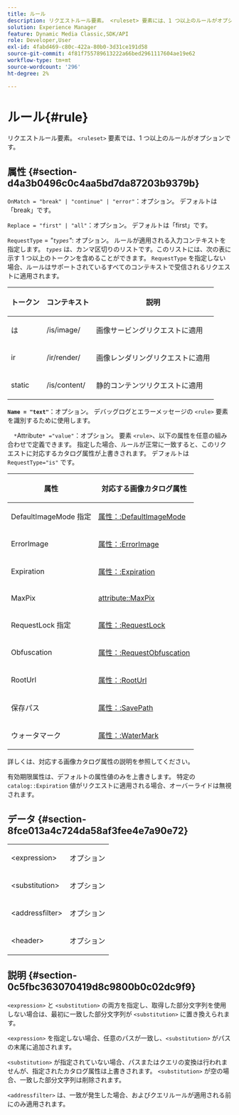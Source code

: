 ```yaml
---
title: ルール
description: リクエストルール要素。 <ruleset> 要素には、1 つ以上のルールがオプションです。
solution: Experience Manager
feature: Dynamic Media Classic,SDK/API
role: Developer,User
exl-id: 4fabd469-c80c-422a-80b0-3d31ce191d58
source-git-commit: 4f81f755789613222a66bed2961117604ae19e62
workflow-type: tm+mt
source-wordcount: '296'
ht-degree: 2%

---
```


# ルール{#rule}

リクエストルール要素。 `<ruleset>` 要素では、1 つ以上のルールがオプションです。

## 属性 {#section-d4a3b0496c0c4aa5bd7da87203b9379b}

`OnMatch = "break" | "continue" | "error"`：オプション。 デフォルトは「break」です。

`Replace = "first" | "all"`：オプション。 デフォルトは「first」です。

`RequestType` = *&quot;`types`&quot;*: オプション。 ルールが適用される入力コンテキストを指定します。 *`types`* は、カンマ区切りのリストです。このリストには、次の表に示す 1 つ以上のトークンを含めることができます。 `RequestType` を指定しない場合、ルールはサポートされているすべてのコンテキストで受信されるリクエストに適用されます。

<table id="table_4935E1ED03624DA6AF3F8DC9AAA10237"> 
 <thead> 
  <tr> 
   <th class="entry"> <p><b> トークン </b> </p> </th> 
   <th class="entry"> <p><b> コンテキスト </b> </p> </th> 
   <th class="entry"> <p><b> 説明 </b> </p> </th> 
  </tr> 
 </thead>
 <tbody> 
  <tr> 
   <td> <p> <span class="codeph"> は </span> </p> </td> 
   <td> <p> <span class="filepath"> /is/image/</span> </p> </td> 
   <td> <p>画像サービングリクエストに適用 </p> </td> 
  </tr> 
  <tr> 
   <td> <p> <span class="codeph"> ir</span> </p> </td> 
   <td> <p> <span class="filepath"> /ir/render/</span> </p> </td> 
   <td> <p>画像レンダリングリクエストに適用 </p> </td> 
  </tr> 
  <tr> 
   <td> <p> <span class="codeph"> static</span> </p> </td> 
   <td> <p> <span class="filepath"> /is/content/</span> </p> </td> 
   <td> <p>静的コンテンツリクエストに適用 </p> </td> 
  </tr> 
 </tbody> 
</table>

**`Name = "text"`**：オプション。 デバッグログとエラーメッセージの `<rule>` 要素を識別するために使用します。

`  *`Attribute`* ="value"`：オプション。 要素 `<rule>`、以下の属性を任意の組み合わせで定義できます。 指定した場合、ルールが正常に一致すると、このリクエストに対応するカタログ属性が上書きされます。 デフォルトは `RequestType="is"` です。

<table id="table_67AED5BEADDF4DAC99B5EF46438C1ABC"> 
 <thead> 
  <tr> 
   <th class="entry"> <b> <span class="varname"> 属性 </span> </b> </th> 
   <th class="entry"> <p>対応する画像カタログ属性 </p> </th> 
  </tr> 
 </thead>
 <tbody> 
  <tr> 
   <td> <p> DefaultImageMode<span class="codeph"> 指定 </span> </p> </td> 
   <td> <p><a href="../../../../../is-api/image-catalog/image-serving-api-ref/c-image-catalog-reference/c-attributes-reference/r-defaultimagemode.md#reference-8a996af162f84e46bbe9e6e0d4e26782" type="reference" format="dita" scope="local"> 属性：:DefaultImageMode</a> </p> </td> 
  </tr> 
  <tr> 
   <td> <p> <span class="codeph"> ErrorImage</span> </p> </td> 
   <td> <p><a href="../../../../../is-api/image-catalog/image-serving-api-ref/c-image-catalog-reference/c-attributes-reference/r-errorimage.md#reference-c494d5d8b2584fe3800f35baabd0292c" type="reference" format="dita" scope="local"> 属性：:ErrorImage</a> </p> </td> 
  </tr> 
  <tr> 
   <td> <p> <span class="codeph"> Expiration</span> </p> </td> 
   <td> <p> <a href="../../../../../is-api/image-catalog/image-serving-api-ref/c-image-catalog-reference/c-attributes-reference/r-expiration.md#reference-a0bf4686425d4e00b8014c4950fb62b7" type="reference" format="dita" scope="local"> 属性：:Expiration</a> </p> </td> 
  </tr> 
  <tr> 
   <td> <p> <span class="codeph"> MaxPix</span> </p> </td> 
   <td> <p><a href="../../../../../is-api/image-catalog/image-serving-api-ref/c-image-catalog-reference/c-attributes-reference/r-maxpix.md#reference-e167d396ac794079ba8b5e6eb16eeda5" type="reference" format="dita" scope="local"> attribute::MaxPix </a> </p> </td> 
  </tr> 
  <tr> 
   <td> <p> RequestLock<span class="codeph"> 指定 </span> </p> </td> 
   <td> <p> <a href="../../../../../is-api/image-catalog/image-serving-api-ref/c-image-catalog-reference/c-attributes-reference/r-requestlock.md#reference-8bbe2f581be847d3b9fa123e8e5e94b0" type="reference" format="dita" scope="local"> 属性：:RequestLock</a> </p> </td> 
  </tr> 
  <tr> 
   <td> <p> <span class="codeph"> Obfuscation</span> </p> </td> 
   <td> <p> <a href="../../../../../is-api/image-catalog/image-serving-api-ref/c-image-catalog-reference/c-attributes-reference/r-requestobfuscation.md#reference-730a3330253343f893419ebd52baf0bd" type="reference" format="dita" scope="local"> 属性：:RequestObfuscation</a> </p> </td> 
  </tr> 
  <tr> 
   <td> <p> <span class="codeph"> RootUrl</span> </p> </td> 
   <td> <p> <a href="../../../../../is-api/image-catalog/image-serving-api-ref/c-image-catalog-reference/c-attributes-reference/r-rooturl.md#reference-3b0e43881020409cbe642366913cf137" type="reference" format="dita" scope="local"> 属性：:RootUrl</a> </p> </td> 
  </tr> 
  <tr> 
   <td> <p> <span class="codeph"> 保存パス </span> </p> </td> 
   <td> <p> <a href="../../../../../is-api/image-catalog/image-serving-api-ref/c-image-catalog-reference/c-attributes-reference/r-savepath.md#reference-9c4686dc153b41d8a0751cde83615432" type="reference" format="dita" scope="local"> 属性：:SavePath</a> </p> </td> 
  </tr> 
  <tr> 
   <td> <p> <span class="codeph"> ウォータマーク </span> </p> </td> 
   <td> <p><a href="../../../../../is-api/image-catalog/image-serving-api-ref/c-image-catalog-reference/c-attributes-reference/r-watermark.md#reference-942b50acb2dd43a5ae498dc41ea9ac9b" type="reference" format="dita" scope="local"> 属性：:WaterMark</a> </p> </td> 
  </tr> 
 </tbody> 
</table>

詳しくは、対応する画像カタログ属性の説明を参照してください。

有効期限属性は、デフォルトの属性値のみを上書きします。 特定の `catalog::Expiration` 値がリクエストに適用される場合、オーバーライドは無視されます。

## データ {#section-8fce013a4c724da58af3fee4e7a90e72}

<table id="simpletable_4F1C03671DA942A3A332B2C686A63C52"> 
 <tr class="strow"> 
  <td class="stentry"> <p><span class="codeph"> &lt;expression&gt;</span> </p></td> 
  <td class="stentry"> <p>オプション </p></td> 
 </tr> 
 <tr class="strow"> 
  <td class="stentry"> <p><span class="codeph"> &lt;substitution&gt;</span> </p></td> 
  <td class="stentry"> <p>オプション </p></td> 
 </tr> 
 <tr class="strow"> 
  <td class="stentry"> <p><span class="codeph"> &lt;addressfilter&gt;</span> </p></td> 
  <td class="stentry"> <p>オプション </p></td> 
 </tr> 
 <tr class="strow"> 
  <td class="stentry"> <p><span class="codeph"> &lt;header&gt;</span> </p></td> 
  <td class="stentry"> <p>オプション </p></td> 
 </tr> 
</table>

## 説明 {#section-0c5fbc363070419d8c9800b0c02dc9f9}

`<expression>` と `<substitution>` の両方を指定し、取得した部分文字列を使用しない場合は、最初に一致した部分文字列が `<substitution>` に置き換えられます。

`<expression>` を指定しない場合、任意のパスが一致し、`<substitution>` がパスの末尾に追加されます。

`<substitution>` が指定されていない場合、パスまたはクエリの変換は行われませんが、指定されたカタログ属性は上書きされます。 `<substitution>` が空の場合、一致した部分文字列は削除されます。

`<addressfilter>` は、一致が発生した場合、およびクエリルールが適用される前にのみ適用されます。
